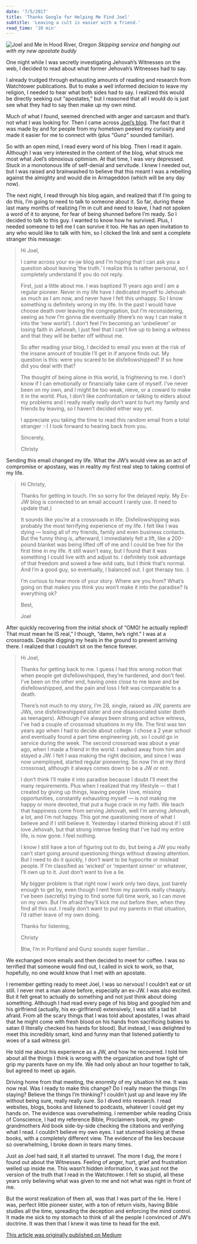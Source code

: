 ```yaml
---
date: '7/5/2017'
title: 'Thanks Google for Helping Me Find Joel'
subtitle: 'Leaving a cult is easier with a friend.'
read_time: '10 min'
---
```


![Joel and Me in Hood River, Oregon](/meet-joel.png=525x700)
_Skipping service and hanging out with my new apostate buddy_

One night while I was secretly investigating Jehovah’s Witnesses on the web, I decided to read about what former Jehovah’s Witnesses had to say.

I already trudged through exhausting amounts of reading and research from Watchtower publications. But to make a well informed decision to leave my religion, I needed to hear what both sides had to say. I realized this would be directly seeking out “apostates,” but I reasoned that all I would do is just see what they had to say then make up my own mind.

Much of what I found, seemed drenched with anger and sarcasm and that’s not what I was looking for. Then I came across [Joel’s blog](http://exjehovahswitnessportland.blogspot.com/). The fact that it was made by and for people from my hometown peeked my curiosity and made it easier for me to connect with (plus “Gunz” sounded familiar).

So with an open mind, I read every word of his blog. Then I read it again. Although I was very interested in the content of the blog, what struck me most what Joel’s obnoxious optimism. At that time, I was very depressed. Stuck in a monotonous life of self-denial and servitude. I knew I needed out, but I was raised and brainwashed to believe that this meant I was a rebelling against the almighty and would die in Armageddon (which will be any day now).

The next night, I read through his blog again, and realized that if I’m going to do this, I’m going to need to talk to someone about it. So far, during these last many months of realizing I’m in cult and need to leave, I had not spoken a word of it to anyone, for fear of being shunned before I’m ready. So I decided to talk to this guy. I wanted to know how he survived. Plus, I needed someone to tell me I can survive it too. He has an open invitation to any who would like to talk with him, so I clicked the link and sent a complete stranger this message:

> Hi Joel,
>
> I came across your ex-jw blog and I’m hoping that I can ask you a question about leaving ‘the truth.’ I realize this is rather personal, so I completely understand if you do not reply.
>
> First, just a little about me. I was baptized 11 years ago and I am a regular pioneer. Never in my life have I dedicated myself to Jehovah as much as I am now, and never have I felt this unhappy. So I know something is definitely wrong in my life. In the past I would have choose death over leaving the congregation, but I’m reconsidering, seeing as how I’m gonna die eventually (there’s no way I can make it into the ‘new world’). I don’t feel I’m becoming an ‘unbeliever’ or losing faith in Jehovah, I just feel that I can’t live up to being a witness and that they will be better off without me.
>
> So after reading your blog, I decided to email you even at the risk of the insane amount of trouble I’ll get in if anyone finds out. My question is this: were you scared to be disfellowshipped? If so how did you deal with that?
>
> The thought of being alone in this world, is frightening to me. I don’t know if I can emotionally or financially take care of myself. I’ve never been on my own, and I might be too weak, nieve, or a coward to make it in the world. Plus, I don’t like confrontation or talking to elders about my problems and I really really really don’t want to hurt my family and friends by leaving, so I haven’t decided either way yet.
>
> I appreciate you taking the time to read this random email from a total stranger :-) I look forward to hearing back from you.
>
> Sincerely,
>
> Christy

Sending this email changed my life. What the JW’s would view as an act of compromise or apostasy, was in reality my first real step to taking control of my life.

> Hi Christy,
>
> Thanks for getting in touch. I’m so sorry for the delayed reply. My Ex-JW blog is connected to an email account I rarely use. (I need to update that.)
>
> It sounds like you’re at a crossroads in life. Disfellowshipping was probably the most terrifying experience of my life. I felt like I was dying — losing all of my friends, family and even business contacts. But the funny thing is, afterward, I immediately felt a lift, like a 200-pound blanket was being lifted off of me and I could be free for the first time in my life. It still wasn’t easy, but I found that it was something I could live with and adjust to. I definitely took advantage of that freedom and sowed a few wild oats, but I think that’s normal. And I’m a good guy, so eventually, I balanced out. I got therapy too. :)
>
> I’m curious to hear more of your story. Where are you from? What’s going on that makes you think you won’t make it into the paradise? Is everything ok?
>
> Best,
>
> Joel

After quickly recovering from the initial shock of “OMG! he actually replied! That must mean he IS real,” I though, “damn, he’s right.” I was at a crossroads. Despite digging my heals in the ground to prevent arriving there. I realized that I couldn’t sit on the fence forever.

> Hi Joel,
>
> Thanks for getting back to me. I guess I had this wrong notion that when people get disfellowshipped, they’re hardened, and don’t feel. I’ve been on the other end, having ones close to me leave and be disfellowshipped, and the pain and loss I felt was comparable to a death.
>
> There’s not much to my story, I’m 28, single, raised as JW, parents are JWs, one disfellowshipped sister and one disassociated sister (both as teenagers). Although I’ve always been strong and active witness, I’ve had a couple of crossroad situations in my life. The first was ten years ago when I had to decide about college. I chose a 2 year school and eventually found a part time engineering job, so I could go in service during the week. The second crossroad was about a year ago, when I made a friend in the world. I walked away from him and stayed a JW. I felt I was making the right decision, and since I was now unemployed, started regular pioneering. So now I’m at my third crossroad, although it always comes down to be a JW or not.
>
> I don’t think I’ll make it into paradise because I doubt I’ll meet the many requirements. Plus when I realized that my lifestyle — that I created by giving up things, leaving people I love, missing opportunities, constantly exhausting myself — is not making me happy or more devoted, that put a huge crack in my faith. We teach that happiness come from serving Jehovah, well I’m serving Jehovah, a lot, and I’m not happy. This got me questioning more of what I believe and if I still believe it. Yesterday I started thinking about if I still love Jehovah, but that strong intense feeling that I’ve had my entire life, is now gone. I feel nothing.
>
> I know I still have a ton of figuring out to do, but being a JW you really can’t start going around questioning things without drawing attention. But I need to do it quickly, I don’t want to be hypocrite or mislead people. If I’m classified as ‘wicked’ or ‘repentant sinner’ or whatever, I’ll own up to it. Just don’t want to live a lie.
>
> My bigger problem is that right now I work only two days, just barely enough to get by, even though I rent from my parents really cheaply. I’ve been (secretly) trying to find some full time work, so I can move on my own. But I’m afraid they’ll kick me out before then, when they find all this out. I really don’t want to put my parents in that situation, I’d rather leave of my own doing.
>
> Thanks for listening,
>
> Christy
>
> Btw, I’m in Portland and Gunz sounds super familiar…

We exchanged more emails and then decided to meet for coffee. I was so terrified that someone would find out, I called in sick to work, so that, hopefully, no one would know that I met with an apostate.

I remember getting ready to meet Joel, I was so nervous! I couldn’t eat or sit still. I never met a man alone before, especially an ex-JW. I was also excited. But it felt great to actually do something and not just think about doing something. Although I had read every page of his blog and googled him and his girlfriend (actually, his ex-girlfriend) extensively, I was still a tad bit afraid. From all the scary things that I was told about apostates, I was afraid that he might come with fresh blood on his hands from sacrificing babies to satan (I literally checked his hands for blood). But instead, I was delighted to meet this incredibly smart, kind and funny man that listened patiently to woes of a sad witness girl.

He told me about his experience as a JW, and how he recovered. I told him about all the things I think is wrong with the organization and how tight of grip my parents have on my life. We had only about an hour together to talk, but agreed to meet up again.

Driving home from that meeting, the enormity of my situation hit me. It was now real. Was I ready to make this change? Do I really mean the things I’m staying? Believe the things I’m thinking? I couldn’t just up and leave my life without being sure, really really sure. So I dived into research. I read websites, blogs, books and listened to podcasts, whatever I could get my hands on. The evidence was overwhelming. I remember while reading Crisis of Conscience, I had my reference Bible, Proclaimers book, my great-grandmothers Aid book side-by-side checking the citations and verifying what I read. I couldn’t believe my own eyes. I sat stunned looking at these books, with a completely different view. The evidence of the lies because so overwhelming, I broke down in tears many times.

Just as Joel had said, it all started to unravel. The more I dug, the more I found out about the Witnesses. Feeling of anger, hurt, grief and frustration welled up inside me. This wasn’t hidden information, it was just not the version of the truth that I read in the Watchtower. I felt so stupid, all these years only believing what was given to me and not what was right in front of me.

But the worst realization of them all, was that I was part of the lie. Here I was, perfect little pioneer sister, with a ton of return visits, having Bible studies all the time, spreading the deception and enforcing the mind control. It made me sick to my stomach to think of all the people I convinced of JW’s doctrine. It was then that I knew it was time to head for the exit.

[This article was originally published on Medium](https://medium.com/@christylaguardia/thanks-google-for-helping-me-find-joel-23e648e05f6c)
